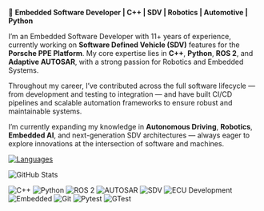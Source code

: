 

<!---
getarun4t/getarun4t is a ✨ special ✨ repository because its `README.md` (this file) appears on your GitHub profile.
You can click the Preview link to take a look at your changes.
--->

🔧 **Embedded Software Developer | C++ | SDV | Robotics | Automotive | Python**

I’m an Embedded Software Developer with 11+ years of experience, currently working on **Software Defined Vehicle (SDV)** features for the **Porsche PPE Platform**. My core expertise lies in **C++**, **Python**, **ROS 2**, and **Adaptive AUTOSAR**, with a strong passion for Robotics and Embedded Systems.

Throughout my career, I’ve contributed across the full software lifecycle — from development and testing to integration — and have built CI/CD pipelines and scalable automation frameworks to ensure robust and maintainable systems.

I’m currently expanding my knowledge in **Autonomous Driving**, **Robotics**, **Embedded AI**, and next-generation SDV architectures — always eager to explore innovations at the intersection of software and machines.


[![Languages](https://github-readme-stats.vercel.app/api/top-langs/?username=getarun4t)](https://github.com/getarun4t/github-readme-stats)

![GitHub Stats](https://github-readme-stats.vercel.app/api?username=getarun4t&show_icons=true&theme=tokyonight&count_private=true)

![C++](https://img.shields.io/badge/C%2B%2B-00599C?style=flat&logo=c%2B%2B&logoColor=white)
![Python](https://img.shields.io/badge/Python-3776AB?style=flat&logo=python&logoColor=white)
![ROS 2](https://img.shields.io/badge/ROS%202-22314E?style=flat&logo=ros&logoColor=white)
![AUTOSAR](https://img.shields.io/badge/Adaptive%20AUTOSAR-000000?style=flat&logo=AUTOSAR&logoColor=white)
![SDV](https://img.shields.io/badge/SDV-0A74DA?style=flat&logo=none&logoColor=white)
![ECU Development](https://img.shields.io/badge/ECU_Development-4A90E2?style=flat&logo=none&logoColor=white)
![Embedded](https://img.shields.io/badge/Automotive_Embedded-1E90FF?style=flat&logo=none&logoColor=white)
![Git](https://img.shields.io/badge/Git-F05032?style=flat&logo=git&logoColor=white)
![Pytest](https://img.shields.io/badge/Pytest-4B8BBE?style=flat&logo=pytest&logoColor=white)
![GTest](https://img.shields.io/badge/GTest-00D1B2?style=flat&logo=none&logoColor=white)



